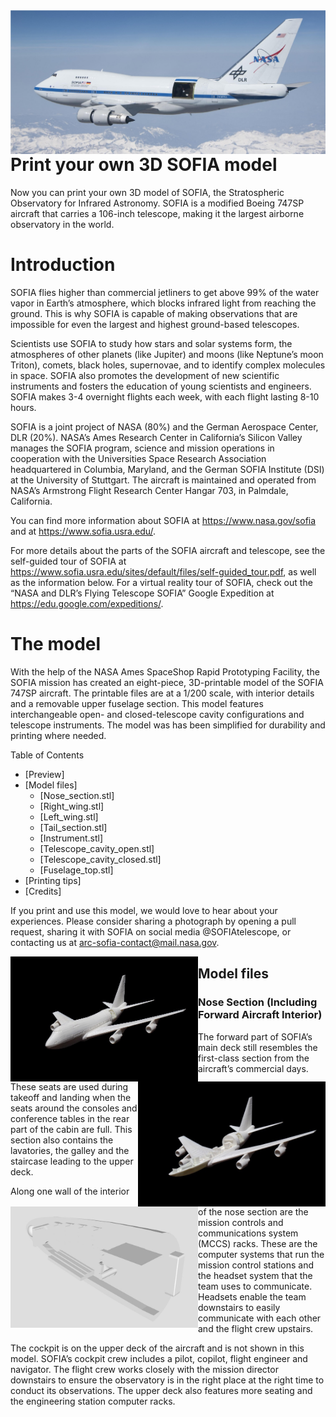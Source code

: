 <img src="images/SOFIA.png" align="right">

# Print your own 3D SOFIA model 
 
Now you can print your own 3D model of SOFIA, the Stratospheric Observatory for Infrared Astronomy. SOFIA is a modified Boeing 747SP aircraft that carries a 106-inch telescope, making it the largest airborne observatory in the world.  
 
# Introduction 
 
SOFIA flies higher than commercial jetliners to get above 99% of the water vapor in Earth’s atmosphere, which blocks infrared light from reaching the ground. This is why SOFIA is capable of making observations that are impossible for even the largest and highest ground-based telescopes. 
 
Scientists use SOFIA to study how stars and solar systems form, the atmospheres of other planets (like Jupiter) and moons (like Neptune’s moon Triton), comets, black holes, supernovae, and to identify complex molecules in space. SOFIA also promotes the development of new scientific instruments and fosters the education of young scientists and engineers. SOFIA makes 3-4 overnight flights each week, with each flight lasting 8-10 hours. 
 
SOFIA is a joint project of NASA (80%) and the German Aerospace Center, DLR (20%). NASA’s Ames Research Center in California’s Silicon Valley manages the SOFIA program, science and mission operations in cooperation with the Universities Space Research Association headquartered in Columbia, Maryland, and the German SOFIA Institute (DSI) at the University of Stuttgart. The aircraft is maintained and operated from NASA’s Armstrong Flight Research Center Hangar 703, in Palmdale, California. 
 
You can find more information about SOFIA at https://www.nasa.gov/sofia and at https://www.sofia.usra.edu/. 
 
For more details about the parts of the SOFIA aircraft and telescope, see the self-guided tour of SOFIA at https://www.sofia.usra.edu/sites/default/files/self-guided_tour.pdf, as well as the information below. For a virtual reality tour of SOFIA, check out the “NASA and DLR’s Flying Telescope SOFIA” Google Expedition at https://edu.google.com/expeditions/. 

# The model 
 
With the help of the NASA Ames SpaceShop Rapid Prototyping Facility, the SOFIA mission has created an eight-piece, 3D-printable model of the SOFIA 747SP aircraft. The printable files are at a 1/200 scale, with interior details and a removable upper fuselage section. This model features interchangeable open- and closed-telescope cavity configurations and telescope instruments. 
The model was has been simplified for durability and printing where needed. 

Table of Contents 
* [Preview] 
* [Model files]
  * [Nose_section.stl]
  * [Right_wing.stl]
  * [Left_wing.stl]
  * [Tail_section.stl]
  * [Instrument.stl]
  * [Telescope_cavity_open.stl]
  * [Telescope_cavity_closed.stl]
  * [Fuselage_top.stl]
*	[Printing tips]
*	[Credits]
 
If you print and use this model, we would love to hear about your experiences. Please consider 
sharing a photograph by opening a pull request, sharing it with SOFIA on social media @SOFIAtelescope, or contacting us at arc-sofia-contact@mail.nasa.gov. 

 <img src="images/ClosedEndViewSide.jpg" align="left" width="300"> <img src="images/OpenEndViewSide.jpg" align="right" width="300">
  
  
     
## Model files 

### Nose Section (Including Forward Aircraft Interior) 
  
<img src="images/NoseSection.jpg" align="left" width="300">
The forward part of SOFIA’s main deck still resembles the first-class section from the aircraft’s commercial days. These seats are used during takeoff and landing when the seats around the consoles and conference tables in the rear part of the cabin are full. This section also contains the lavatories, the galley and the staircase leading to the upper deck. 

Along one wall of the interior of the nose section are the mission controls and communications system (MCCS) racks. These are the computer systems that run the mission control stations and the headset system that the team uses to communicate. Headsets enable the team downstairs to easily communicate with each other and the flight crew upstairs. 

The cockpit is on the upper deck of the aircraft and is not shown in this model. SOFIA’s cockpit crew includes a pilot, copilot, flight engineer and navigator. The flight crew works closely with the mission director downstairs to ensure the observatory is in the right place at the right time to conduct its observations. The upper deck also features more seating and the engineering station computer racks. 

